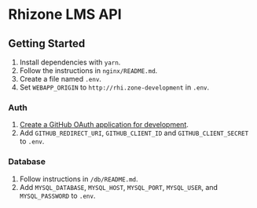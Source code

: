 # Rhizone LMS API

## Getting Started

1. Install dependencies with `yarn`.
2. Follow the instructions in `nginx/README.md`.
3. Create a file named `.env`.
4. Set `WEBAPP_ORIGIN` to `http://rhi.zone-development` in `.env`.

### Auth

1. [Create a GitHub OAuth application for development](https://docs.github.com/en/developers/apps/building-oauth-apps/creating-an-oauth-app).
2. Add `GITHUB_REDIRECT_URI`, `GITHUB_CLIENT_ID` and `GITHUB_CLIENT_SECRET` to
    `.env`.

### Database

1. Follow instructions in `/db/README.md`.
2. Add `MYSQL_DATABASE`, `MYSQL_HOST`, `MYSQL_PORT`, `MYSQL_USER`, and
    `MYSQL_PASSWORD` to `.env`.
